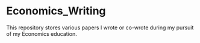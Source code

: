 # Economics_Writing
This repository stores various papers I wrote or co-wrote during my pursuit of my Economics education.
